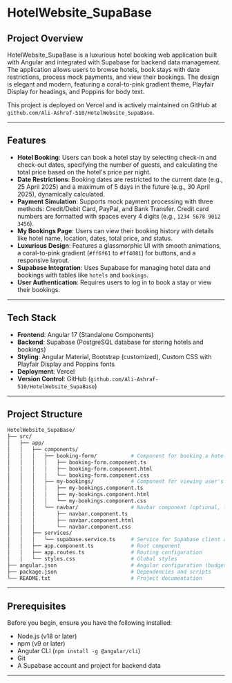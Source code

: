 # HotelWebsite_SupaBase

## Project Overview

HotelWebsite_SupaBase is a luxurious hotel booking web application built with Angular and integrated with Supabase for backend data management. The application allows users to browse hotels, book stays with date restrictions, process mock payments, and view their bookings. The design is elegant and modern, featuring a coral-to-pink gradient theme, Playfair Display for headings, and Poppins for body text.

This project is deployed on Vercel and is actively maintained on GitHub at `github.com/Ali-Ashraf-510/HotelWebsite_SupaBase`.

---

## Features

- **Hotel Booking**: Users can book a hotel stay by selecting check-in and check-out dates, specifying the number of guests, and calculating the total price based on the hotel's price per night.
- **Date Restrictions**: Booking dates are restricted to the current date (e.g., 25 April 2025) and a maximum of 5 days in the future (e.g., 30 April 2025), dynamically calculated.
- **Payment Simulation**: Supports mock payment processing with three methods: Credit/Debit Card, PayPal, and Bank Transfer. Credit card numbers are formatted with spaces every 4 digits (e.g., `1234 5678 9012 3456`).
- **My Bookings Page**: Users can view their booking history with details like hotel name, location, dates, total price, and status.
- **Luxurious Design**: Features a glassmorphic UI with smooth animations, a coral-to-pink gradient (`#ff6f61` to `#ff4081`) for buttons, and a responsive layout.
- **Supabase Integration**: Uses Supabase for managing hotel data and bookings with tables like `hotels` and `bookings`.
- **User Authentication**: Requires users to log in to book a stay or view their bookings.

---

## Tech Stack

- **Frontend**: Angular 17 (Standalone Components)
- **Backend**: Supabase (PostgreSQL database for storing hotels and bookings)
- **Styling**: Angular Material, Bootstrap (customized), Custom CSS with Playfair Display and Poppins fonts
- **Deployment**: Vercel
- **Version Control**: GitHub (`github.com/Ali-Ashraf-510/HotelWebsite_SupaBase`)

---

## Project Structure

```bash
HotelWebsite_SupaBase/
├── src/
│   ├── app/
│   │   ├── components/
│   │   │   ├── booking-form/           # Component for booking a hotel stay
│   │   │   │   ├── booking-form.component.ts
│   │   │   │   ├── booking-form.component.html
│   │   │   │   └── booking-form.component.css
│   │   │   ├── my-bookings/            # Component for viewing user's bookings
│   │   │   │   ├── my-bookings.component.ts
│   │   │   │   ├── my-bookings.component.html
│   │   │   │   └── my-bookings.component.css
│   │   │   └── navbar/                 # Navbar component (optional, for navigation)
│   │   │       ├── navbar.component.ts
│   │   │       ├── navbar.component.html
│   │   │       └── navbar.component.css
│   │   ├── services/
│   │   │   └── supabase.service.ts     # Service for Supabase client and API calls
│   │   ├── app.component.ts            # Root component
│   │   ├── app.routes.ts               # Routing configuration
│   │   └── styles.css                  # Global styles
├── angular.json                        # Angular configuration (budgets, build options)
├── package.json                        # Dependencies and scripts
└── README.txt                          # Project documentation

```


---

## Prerequisites

Before you begin, ensure you have the following installed:

- Node.js (v18 or later)
- npm (v9 or later)
- Angular CLI (`npm install -g @angular/cli`)
- Git
- A Supabase account and project for backend data

---






